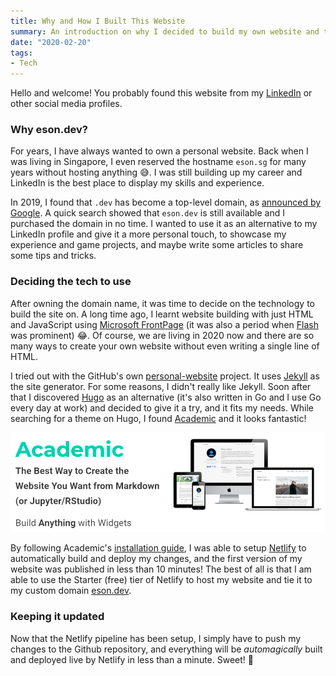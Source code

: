 ```yaml
---
title: Why and How I Built This Website
summary: An introduction on why I decided to build my own website and the tech I used.
date: "2020-02-20"
tags:
- Tech
---
```


Hello and welcome! You probably found this website from my [LinkedIn](https://www.linkedin.com/in/esonsee) or other social media profiles.

### Why eson.dev?

For years, I have always wanted to own a personal website. Back when I was living in Singapore, I even reserved the hostname `eson.sg` for many years without hosting anything :sweat_smile:. I was still building up my career and LinkedIn is the best place to display my skills and experience.

In 2019, I found that `.dev` has become a top-level domain, as [announced by Google](https://www.blog.google/technology/developers/hello-dev/). A quick search showed that `eson.dev` is still available and I purchased the domain in no time. I wanted to use it as an alternative to my LinkedIn profile and give it a more personal touch, to showcase my experience and game projects, and maybe write some articles to share some tips and tricks.

### Deciding the tech to use

After owning the domain name, it was time to decide on the technology to build the site on. A long time ago, I learnt website building with just HTML and JavaScript using [Microsoft FrontPage](https://en.wikipedia.org/wiki/Microsoft_FrontPage) (it was also a period when [Flash](https://en.wikipedia.org/wiki/Adobe_Flash) was prominent) :joy:. Of course, we are living in 2020 now and there are so many ways to create your own website without even writing a single line of HTML.

I tried out with the GitHub's own [personal-website](https://github.com/github/personal-website) project. It uses [Jekyll](https://jekyllrb.com/) as the site generator. For some reasons, I didn't really like Jekyll. Soon after that I discovered [Hugo](https://gohugo.io/) as an alternative (it's also written in Go and I use Go every day at work) and decided to give it a try, and it fits my needs. While searching for a theme on Hugo, I found [Academic](https://sourcethemes.com/academic/) and it looks fantastic!

![Academic](academic.png)

By following Academic's [installation guide](https://sourcethemes.com/academic/docs/install/), I was able to setup [Netlify](https://www.netlify.com/) to automatically build and deploy my changes, and the first version of my website was published in less than 10 minutes! The best of all is that I am able to use the Starter (free) tier of Netlify to host my website and tie it to my custom domain [eson.dev](https://www.eson.dev).

### Keeping it updated

Now that the Netlify pipeline has been setup, I simply have to push my changes to the Github repository, and everything will be *automagically* built and deployed live by Netlify in less than a minute. Sweet! :tada:
